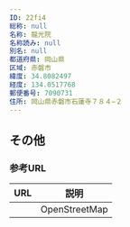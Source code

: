 ```yaml
---
ID: 22fi4
総称: null
名称: 龍光院
名称読み: null
別名: null
都道府県: 岡山県
区域: 赤磐市
緯度: 34.8082497
経度: 134.0517768
郵便番号: 7090731
住所: 岡山県赤磐市石蓮寺７８４−２
---
```


## その他

### 参考URL

| URL | 説明          |
| --- | ------------- |
|     | OpenStreetMap |
